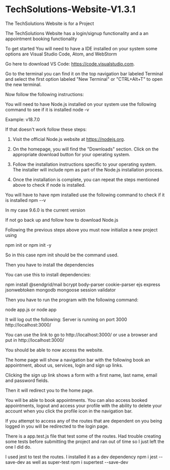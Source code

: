 # TechSolutions-Website-V1.3.1

The TechSolutions Website is for a Project 

The TechSolutions Website has a login/signup functionality and a an appointment booking functionality

To get started
You will need to have a IDE installed on your system some options are Visual Studio Code, Atom, and WebStorm

Go here to download VS Code: https://code.visualstudio.com.

Go to the terminal you can find it on the top navigation bar labeled Terminal and select the first option labeled
"New Terminal" or "CTRL+Alt+T" to open the new terminal.

Now follow the following instructions:

You will need to have Node.js installed on your system use the following command to see if it is installed
node -v

Example:
v18.7.0

If that doesn't work follow these steps:

1. Visit the official Node.js website at https://nodejs.org.

2. On the homepage, you will find the "Downloads" section. Click on the appropriate download button for your operating system.

3. Follow the installation instructions specific to your operating system. The installer will include npm as part of the Node.js installation process.

4. Once the installation is complete, you can repeat the steps mentioned above to check if node is installed.


You will have to have npm installed use the following command to check if it is installed 
npm --v

In my case 9.6.0 is the current version

If not go back up and follow how to download Node.js

Following the previous steps above you must now initialize a new project using

npm init or npm init -y



So in this case npm init should be the command used.

Then you have to install the dependencies

You can use this to install dependencies:

 npm install @sendgrid/mail bcrypt body-parser cookie-parser ejs 
express jsonwebtoken mongodb mongoose session validator

Then you have to run the program with the following command:

node app.js or node app

It will log out the following:
Server is running on port 3000 http://localhost:3000/

You can use the link to go to http://localhost:3000/ or use a browser and put in http://localhost:3000/


You should be able to now access the website.

The home page will show a navigation bar with the following book an appointment, about us, services, login and sign up links. 

Clicking the sign up link shows a form with a first name, last name, email and password fields.

Then it will redirect you to the home page.

You will be able to book appointments.
You can also access booked appointments, logout and  access your profile with the ability to delete your account when you click the profile icon in the navigation bar. 

If you attempt to access any of the routes that are dependent on you being logged in you will be redirected to the login page.

There is a app.test.js file that test some of the routes.
Had trouble creating some tests before submitting the project and ran out of time so I just left the one I did do.

I used jest to test the routes.
I installed it as a dev dependency npm i jest --save-dev
as well as super-test npm i supertest --save-dev
